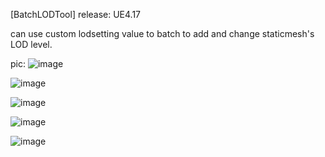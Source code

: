 [BatchLODTool]
release: UE4.17 

can use custom lodsetting value to batch to add and change staticmesh's LOD level.

pic:
![image](https://github.com/marshal-it/BatchLODTool/blob/master/Resources/1.png)

![image](https://github.com/marshal-it/BatchLODTool/blob/master/Resources/2.png)

![image](https://github.com/marshal-it/BatchLODTool/blob/master/Resources/3.png)

![image](https://github.com/marshal-it/BatchLODTool/blob/master/Resources/4.png)

![image](https://github.com/marshal-it/BatchLODTool/blob/master/Resources/5.png)
